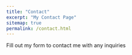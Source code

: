 ```yaml
---
title: "Contact"
excerpt: "My Contact Page"
sitemap: true
permalink: /contact.html
---
```


Fill out my form to contact me with any inquiries
